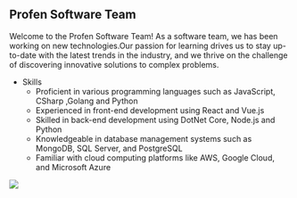 ## Profen Software Team

Welcome to the Profen Software Team! As a software team, we has been working on new technologies.Our passion for learning drives us to stay up-to-date with the latest trends in the industry, and we thrive on the challenge of discovering innovative solutions to complex problems.

* Skills
   * Proficient in various programming languages such as JavaScript, CSharp ,Golang and Python
   * Experienced in front-end development using React and Vue.js
   * Skilled in back-end development using DotNet Core, Node.js and Python
   * Knowledgeable in database management systems such as MongoDB, SQL Server, and PostgreSQL
   * Familiar with cloud computing platforms like AWS, Google Cloud, and Microsoft Azure

![](https://komarev.com/ghpvc/?username=Profen-Software)

